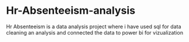 # Hr-Absenteeism-analysis
Hr Absenteeism is a data analysis project where i have used sql for data cleaning an analysis and connected the data to power bi for vizualization
